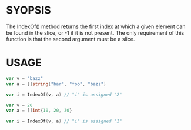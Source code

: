 # SYOPSIS
The IndexOf() method returns the first index at which a given element can
be found in the slice, or -1 if it is not present. The only requirement of
this function is that the second argument must be a slice.

# USAGE
```go
var v = "bazz"
var a = []string{"bar", "foo", "bazz"}

var i = IndexOf(v, a) // "i" is assigned "2"
```

```go
var v = 20
var a = []int{10, 20, 30}

var i = IndexOf(v, a) // "i" is assigned "1"
```

